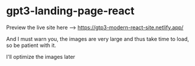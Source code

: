 # gpt3-landing-page-react

Preview the live site here --> https://gtp3-modern-react-site.netlify.app/

And I must warn you, the images are very large and thus take time to load, so be patient with it.

I'll optimize the images later
